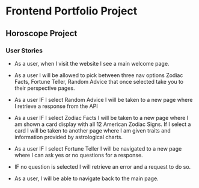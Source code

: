 # Frontend Portfolio Project 

## Horoscope Project 

### User Stories

- As a user, when I visit the website I see a main welcome page. 

- As a user I will be allowed to pick between three nav options Zodiac Facts, Fortune Teller, Random Advice that once selected take you to their perspective pages. 

- As a user IF I select Random Advice I will be taken to a new page where I retrieve a response from the API 

- As a user IF I select Zodiac Facts I will be taken to a new page where I am shown a card display with all 12 American Zodiac Signs. If I select a card I will be taken to another page where I am given traits and information provided by astrological charts. 

- As a user IF I select Fortune Teller I will be navigated to a new page where I can ask yes or no questions for a response. 

- IF no question is selected I will retrieve an error and a request to do so. 

- As a user, I will be able to navigate back to the main page. 


